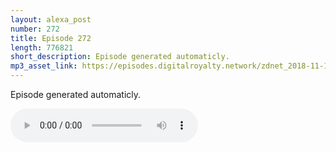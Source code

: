 ```yaml
---
layout: alexa_post
number: 272
title: Episode 272
length: 776821
short_description: Episode generated automaticly.
mp3_asset_link: https://episodes.digitalroyalty.network/zdnet_2018-11-13_01-00-11.mp3
---
```


Episode generated automaticly.

<audio controls>
    <source src="{{ page.mp3_asset_link }}" type="audio/mpeg">
</audio>